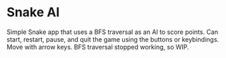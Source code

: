 # Snake AI

Simple Snake app that uses a BFS traversal as an AI to score points. Can start, restart, pause, and quit the game using the buttons or keybindings. 
Move with arrow keys.
BFS traversal stopped working, so WIP.
